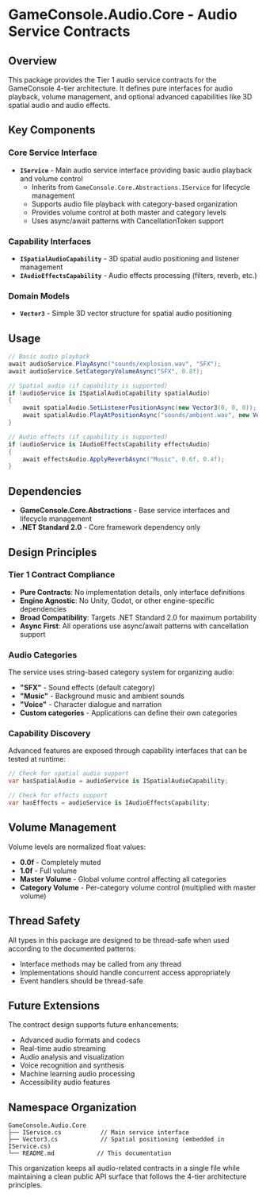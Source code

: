 # GameConsole.Audio.Core - Audio Service Contracts

## Overview

This package provides the Tier 1 audio service contracts for the GameConsole 4-tier architecture. It defines pure interfaces for audio playback, volume management, and optional advanced capabilities like 3D spatial audio and audio effects.

## Key Components

### Core Service Interface

- **`IService`** - Main audio service interface providing basic audio playback and volume control
  - Inherits from `GameConsole.Core.Abstractions.IService` for lifecycle management
  - Supports audio file playback with category-based organization
  - Provides volume control at both master and category levels
  - Uses async/await patterns with CancellationToken support

### Capability Interfaces

- **`ISpatialAudioCapability`** - 3D spatial audio positioning and listener management
- **`IAudioEffectsCapability`** - Audio effects processing (filters, reverb, etc.)

### Domain Models

- **`Vector3`** - Simple 3D vector structure for spatial audio positioning

## Usage

```csharp
// Basic audio playback
await audioService.PlayAsync("sounds/explosion.wav", "SFX");
await audioService.SetCategoryVolumeAsync("SFX", 0.8f);

// Spatial audio (if capability is supported)
if (audioService is ISpatialAudioCapability spatialAudio)
{
    await spatialAudio.SetListenerPositionAsync(new Vector3(0, 0, 0));
    await spatialAudio.PlayAtPositionAsync("sounds/ambient.wav", new Vector3(10, 0, 5));
}

// Audio effects (if capability is supported)
if (audioService is IAudioEffectsCapability effectsAudio)
{
    await effectsAudio.ApplyReverbAsync("Music", 0.6f, 0.4f);
}
```

## Dependencies

- **GameConsole.Core.Abstractions** - Base service interfaces and lifecycle management
- **.NET Standard 2.0** - Core framework dependency only

## Design Principles

### Tier 1 Contract Compliance

- **Pure Contracts**: No implementation details, only interface definitions
- **Engine Agnostic**: No Unity, Godot, or other engine-specific dependencies
- **Broad Compatibility**: Targets .NET Standard 2.0 for maximum portability
- **Async First**: All operations use async/await patterns with cancellation support

### Audio Categories

The service uses string-based category system for organizing audio:
- **"SFX"** - Sound effects (default category)
- **"Music"** - Background music and ambient sounds
- **"Voice"** - Character dialogue and narration
- **Custom categories** - Applications can define their own categories

### Capability Discovery

Advanced features are exposed through capability interfaces that can be tested at runtime:

```csharp
// Check for spatial audio support
var hasSpatialAudio = audioService is ISpatialAudioCapability;

// Check for effects support  
var hasEffects = audioService is IAudioEffectsCapability;
```

## Volume Management

Volume levels are normalized float values:
- **0.0f** - Completely muted
- **1.0f** - Full volume
- **Master Volume** - Global volume control affecting all categories
- **Category Volume** - Per-category volume control (multiplied with master volume)

## Thread Safety

All types in this package are designed to be thread-safe when used according to the documented patterns:
- Interface methods may be called from any thread
- Implementations should handle concurrent access appropriately
- Event handlers should be thread-safe

## Future Extensions

The contract design supports future enhancements:
- Advanced audio formats and codecs
- Real-time audio streaming
- Audio analysis and visualization
- Voice recognition and synthesis
- Machine learning audio processing
- Accessibility audio features

## Namespace Organization

```
GameConsole.Audio.Core
├── IService.cs           // Main service interface
├── Vector3.cs            // Spatial positioning (embedded in IService.cs)
└── README.md            // This documentation
```

This organization keeps all audio-related contracts in a single file while maintaining a clean public API surface that follows the 4-tier architecture principles.